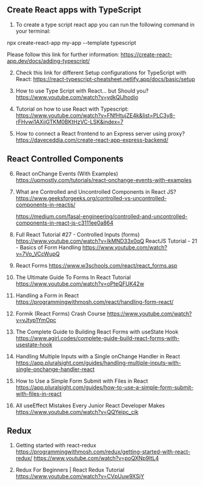 ## Create React apps with TypeScript

1. To create a type script react app you can run the following command in your terminal:

npx create-react-app my-app --template typescript

Please follow this link for further information:
https://create-react-app.dev/docs/adding-typescript/

2. Check this link for different Setup configurations for TypeScript with React:
   https://react-typescript-cheatsheet.netlify.app/docs/basic/setup

3. How to use Type Script with React... but Should you?
   https://www.youtube.com/watch?v=ydkQlJhodio

4. Tutorial on how to use React with Typescript: https://www.youtube.com/watch?v=FNfHtujZE4k&list=PLC3y8-rFHvwi1AXijGTKM0BKtHzVC-LSK&index=7

5. How to connect a React frontend to an Express server using proxy?
   https://daveceddia.com/create-react-app-express-backend/

## React Controlled Components

6. React onChange Events (With Examples)
   https://upmostly.com/tutorials/react-onchange-events-with-examples

7. What are Controlled and Uncontrolled Components in React JS?
   https://www.geeksforgeeks.org/controlled-vs-uncontrolled-components-in-reactjs/

   https://medium.com/fasal-engineering/controlled-and-uncontrolled-components-in-react-js-c3111ee0a864

8. Full React Tutorial #27 - Controlled Inputs (forms)
   https://www.youtube.com/watch?v=IkMND33x0qQ
   ReactJS Tutorial - 21 - Basics of Form Handling
   https://www.youtube.com/watch?v=7Vo_VCcWupQ

9. React Forms
   https://www.w3schools.com/react/react_forms.asp

10. The Ultimate Guide To Forms In React Tutorial
    https://www.youtube.com/watch?v=oPteQFUK42w

11. Handling a Form in React
    https://programmingwithmosh.com/react/handling-form-react/

12. Formik (React Forms) Crash Course
    https://www.youtube.com/watch?v=vJtyp1YmOpc

13. The Complete Guide to Building React Forms with useState Hook
    https://www.agirl.codes/complete-guide-build-react-forms-with-usestate-hook

14. Handling Multiple Inputs with a Single onChange Handler in React
    https://app.pluralsight.com/guides/handling-multiple-inputs-with-single-onchange-handler-react

15. How to Use a Simple Form Submit with Files in React
    https://app.pluralsight.com/guides/how-to-use-a-simple-form-submit-with-files-in-react

16. All useEffect Mistakes Every Junior React Developer Makes
    https://www.youtube.com/watch?v=QQYeipc_cik

## Redux

1.  Getting started with react-redux
    https://programmingwithmosh.com/redux/getting-started-with-react-redux/
    https://www.youtube.com/watch?v=poQXNp9ItL4

2.  Redux For Beginners | React Redux Tutorial
    https://www.youtube.com/watch?v=CVpUuw9XSjY
